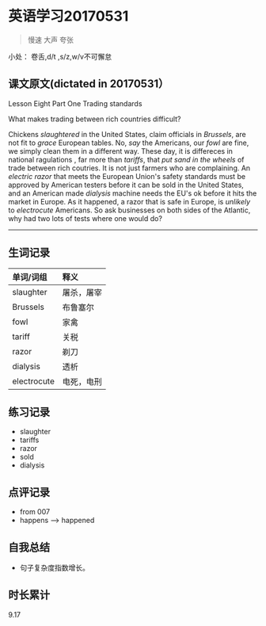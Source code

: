 # 英语学习20170531

> 慢速 大声 夸张

小处： 卷舌,d/t ,s/z,w/v不可懈怠

## 课文原文(dictated in 20170531）

Lesson Eight Part One Trading standards  

What makes trading between rich countries difficult?

Chickens _slaughtered_ in the United States, claim officials in _Brussels_, are not fit to _grace_ European tables.
No, _say_ the Americans, our _fowl_ are fine, we simply clean them in a different way.
These day, it is differeces in national ragulations , far more than _tariffs_, that _put sand in the wheels_ of trade between rich coutries.
It is not just farmers who are complaining.
An _electric_ _razor_ that meets the European Union's safety standards must be approved by American testers before it can be sold in the United States, and an American made _dialysis_ machine needs the EU's ok before it hits the market in Europe.
As it happened, a razor that is safe in Europe, is _unlikely_ to _electrocute_  Americans.
So ask businesses on both sides of the Atlantic, why had two lots of tests where one would do?

---

## 生词记录
| 单词/词组 | 释义  |
| :-----| :------|
| slaughter | 屠杀，屠宰 |
| Brussels | 布鲁塞尔 |
| fowl | 家禽 |
| tariff | 关税 |
| razor | 剃刀 |
| dialysis | 透析 |
| electrocute | 电死，电刑 |


## 练习记录
* slaughter
* tariffs
* razor
* sold
* dialysis

## 点评记录
* from 007
 * happens --> happened
 
## 自我总结
* 句子复杂度指数增长。

## 时长累计
9.17
